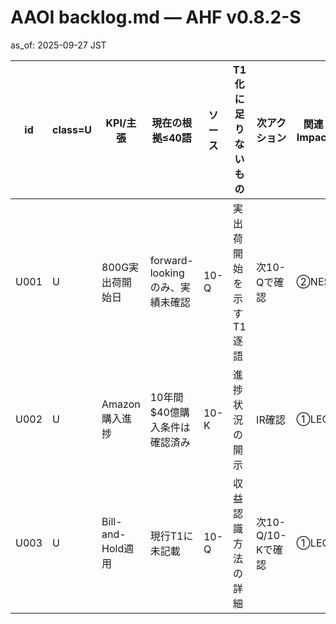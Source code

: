 # AAOI backlog.md — AHF v0.8.2-S
as_of: 2025-09-27 JST

| id | class=U | KPI/主張 | 現在の根拠≤40語 | ソース | T1化に足りないもの | 次アクション | 関連Impact | unavailability_reason | grace_until |
|---|---|---|---|---|---|---|---|---|---|
| U001 | U | 800G実出荷開始日 | forward-lookingのみ、実績未確認 | 10-Q | 実出荷開始を示すT1逐語 | 次10-Qで確認 | ②NES | not_found | 2025-12-31 |
| U002 | U | Amazon購入進捗 | 10年間$40億購入条件は確認済み | 10-K | 進捗状況の開示 | IR確認 | ①LEC | not_found | 2025-12-31 |
| U003 | U | Bill-and-Hold適用 | 現行T1に未記載 | 10-Q | 収益認識方法の詳細 | 次10-Q/10-Kで確認 | ①LEC | absent_on_T1 | 2025-12-31 |
